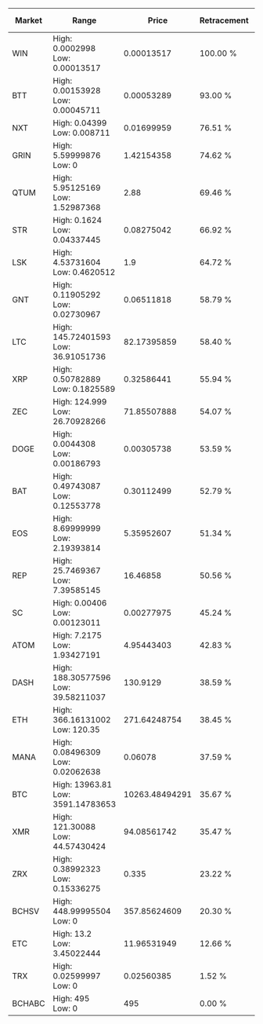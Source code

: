 | Market | Range | Price| Retracement | Doubles to 50% |
| --- | --- | --- | --- | --- |
| WIN | High: 0.0002998<br />Low: 0.00013517 | 0.00013517 | 100.00 % | 1.61 |
| BTT | High: 0.00153928<br />Low: 0.00045711 | 0.00053289 | 93.00 % | 1.87 |
| NXT | High: 0.04399<br />Low: 0.008711 | 0.01699959 | 76.51 % | 1.55 |
| GRIN | High: 5.59999876<br />Low: 0 | 1.42154358 | 74.62 % | 1.97 |
| QTUM | High: 5.95125169<br />Low: 1.52987368 | 2.88 | 69.46 % | 1.30 |
| STR | High: 0.1624<br />Low: 0.04337445 | 0.08275042 | 66.92 % | 1.24 |
| LSK | High: 4.53731604<br />Low: 0.4620512 | 1.9 | 64.72 % | 1.32 |
| GNT | High: 0.11905292<br />Low: 0.02730967 | 0.06511818 | 58.79 % | 1.12 |
| LTC | High: 145.72401593<br />Low: 36.91051736 | 82.17395859 | 58.40 % | 1.11 |
| XRP | High: 0.50782889<br />Low: 0.1825589 | 0.32586441 | 55.94 % | 1.06 |
| ZEC | High: 124.999<br />Low: 26.70928266 | 71.85507888 | 54.07 % | 1.06 |
| DOGE | High: 0.0044308<br />Low: 0.00186793 | 0.00305738 | 53.59 % | 1.03 |
| BAT | High: 0.49743087<br />Low: 0.12553778 | 0.30112499 | 52.79 % | 1.03 |
| EOS | High: 8.69999999<br />Low: 2.19393814 | 5.35952607 | 51.34 % | 1.02 |
| REP | High: 25.7469367<br />Low: 7.39585145 | 16.46858 | 50.56 % | 1.01 |
| SC | High: 0.00406<br />Low: 0.00123011 | 0.00277975 | 45.24 % | 0.00 |
| ATOM | High: 7.2175<br />Low: 1.93427191 | 4.95443403 | 42.83 % | 0.00 |
| DASH | High: 188.30577596<br />Low: 39.58211037 | 130.9129 | 38.59 % | 0.00 |
| ETH | High: 366.16131002<br />Low: 120.35 | 271.64248754 | 38.45 % | 0.00 |
| MANA | High: 0.08496309<br />Low: 0.02062638 | 0.06078 | 37.59 % | 0.00 |
| BTC | High: 13963.81<br />Low: 3591.14783653 | 10263.48494291 | 35.67 % | 0.00 |
| XMR | High: 121.30088<br />Low: 44.57430424 | 94.08561742 | 35.47 % | 0.00 |
| ZRX | High: 0.38992323<br />Low: 0.15336275 | 0.335 | 23.22 % | 0.00 |
| BCHSV | High: 448.99995504<br />Low: 0 | 357.85624609 | 20.30 % | 0.00 |
| ETC | High: 13.2<br />Low: 3.45022444 | 11.96531949 | 12.66 % | 0.00 |
| TRX | High: 0.02599997<br />Low: 0 | 0.02560385 | 1.52 % | 0.00 |
| BCHABC | High: 495<br />Low: 0 | 495 | 0.00 % | 0.00 |

